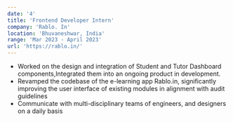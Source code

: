 ```yaml
---
date: '4'
title: 'Frontend Developer Intern'
company: 'Rablo. In'
location: 'Bhuvaneshwar, India'
range: 'Mar 2023 - April 2023'
url: 'https://rablo.in/'
---
```


- Worked on the design and integration of Student and Tutor Dashboard components,Integrated them into an ongoing product in development.
- Revamped the codebase of the e-learning app Rablo.in, significantly improving the user interface of existing modules in alignment with audit guidelines
- Communicate with multi-disciplinary teams of engineers, and designers on a daily basis
